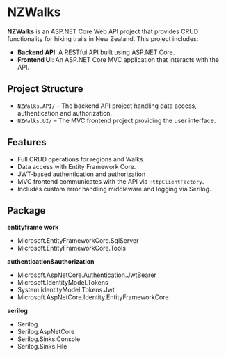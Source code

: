 # NZWalks

**NZWalks** is an ASP.NET Core Web API project that provides CRUD functionality for hiking trails in New Zealand. This project includes:

- **Backend API**: A RESTful API built using ASP.NET Core.
- **Frontend UI**: An ASP.NET Core MVC application that interacts with the API.

##  Project Structure

- `NZWalks.API/` – The backend API project handling data access, authentication and authorization.
- `NZWalks.UI/` – The MVC frontend project providing the user interface.

##  Features

- Full CRUD operations for regions and Walks.
- Data access with Entity Framework Core.
- JWT-based authentication and authorization
- MVC frontend communicates with the API via `HttpClientFactory`.
- Includes custom error handling middleware and logging via Serilog.

## Package

**entityframe work**
- Microsoft.EntityFrameworkCore.SqlServer
- Microsoft.EntityFrameworkCore.Tools

**authentication&authorization**
- Microsoft.AspNetCore.Authentication.JwtBearer
- Microsoft.IdentityModel.Tokens
- System.IdentityModel.Tokens.Jwt
- Microsoft.AspNetCore.Identity.EntityFrameworkCore

**serilog**
- Serilog
- Serilog.AspNetCore
- Serilog.Sinks.Console
- Serilog.Sinks.File


